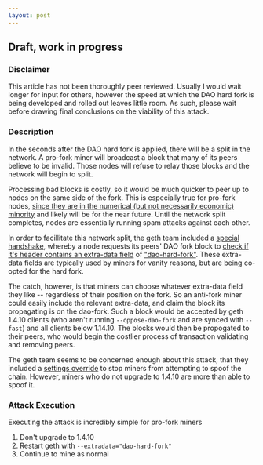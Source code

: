 ```yaml
---
layout: post
---
```


## Draft, work in progress

### Disclaimer

This article has not been thoroughly peer reviewed. Usually I would wait longer for input for others, however the speed at which the DAO hard fork is being developed and rolled out leaves little room. As such, please wait before drawing final conclusions on the viability of this attack.

### Description

In the seconds after the DAO hard fork is applied, there will be a split in the network. A pro-fork miner will broadcast a block that many of its peers believe to be invalid. Those nodes will refuse to relay those blocks and the network will begin to split.

Processing bad blocks is costly, so it would be much quicker to peer up to nodes on the same side of the fork. This is especially true for pro-fork nodes, [since they are in the numerical (but not necessarily economic) minority](http://ethernodes.org/) and likely will be for the near future. Until the network split completes, nodes are essentially running spam attacks against each other.

In order to facillitate this network split, the geth team included a [special handshake](https://github.com/karalabe/go-ethereum/blob/44f20203b877c780794571969c1c4b87c8dbf2d5/eth/handler.go#L287-L298), whereby a node requests its peers' DAO fork block to [check if it's header contains an extra-data field](https://github.com/ethereum/go-ethereum/blob/5f55d95aea433ef97c48ae927835d833772350de/core/dao.go#L36-L58) of ["dao-hard-fork"](https://github.com/ethereum/go-ethereum/blob/5f55d95aea433ef97c48ae927835d833772350de/params/dao.go#L39). These extra-data fields are typically used by miners for vanity reasons, but are being co-opted for the hard fork.

The catch, however, is that miners can choose whatever extra-data field they like -- regardless of their position on the fork. So an anti-fork miner could easily include the relevant extra-data, and claim the block its propagating is on the dao-fork. Such a block would be accepted by geth 1.4.10 clients (who aren't running `--oppose-dao-fork` and are synced with `--fast`) and all clients below 1.14.10. The blocks would then be propogated to their peers, who would begin the costlier process of transaction validating and removing peers.

The geth team seems to be concerned enough about this attack, that they included a [settings override](https://github.com/ethereum/go-ethereum/blob/5f55d95aea433ef97c48ae927835d833772350de/miner/worker.go#L479-L483) to stop miners from attempting to spoof the chain. However, miners who do not upgrade to 1.4.10 are more than able to spoof it.

### Attack Execution

Executing the attack is incredibly simple for pro-fork miners

1. Don't upgrade to 1.4.10
2. Restart geth with `--extradata="dao-hard-fork"`
3. Continue to mine as normal
